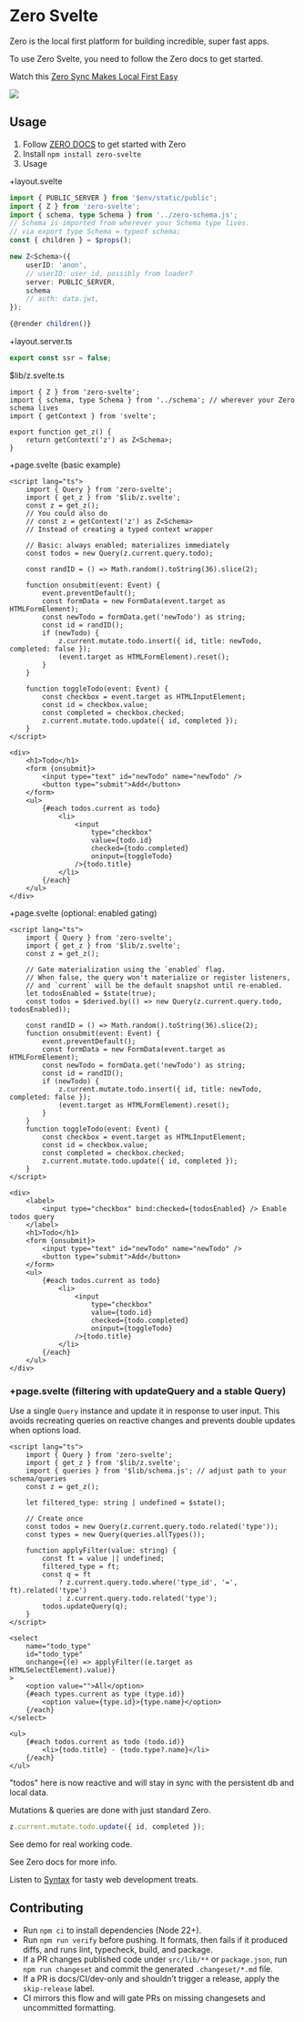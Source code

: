 # Zero Svelte

Zero is the local first platform for building incredible, super fast apps.

To use Zero Svelte, you need to follow the Zero docs to get started.

Watch this
[Zero Sync Makes Local First Easy](https://www.youtube.com/watch?v=hAxdOUgjctk&ab_channel=Syntax)

[<img src="./zero1.png">](https://www.youtube.com/watch?v=hAxdOUgjctk&ab_channel=Syntax)

## Usage

1. Follow [ZERO DOCS](https://zero.rocicorp.dev/docs/introduction) to get started with Zero
1. Install `npm install zero-svelte`
1. Usage

+layout.svelte

```ts
import { PUBLIC_SERVER } from '$env/static/public';
import { Z } from 'zero-svelte';
import { schema, type Schema } from '../zero-schema.js';
// Schema is imported from wherever your Schema type lives.
// via export type Schema = typeof schema;
const { children } = $props();

new Z<Schema>({
	userID: 'anon',
	// userID: user_id, possibly from loader?
	server: PUBLIC_SERVER,
	schema
	// auth: data.jwt,
});

{@render children()}
```

+layout.server.ts

```ts
export const ssr = false;
```

$lib/z.svelte.ts

```svelte
import { Z } from 'zero-svelte';
import { schema, type Schema } from '../schema'; // wherever your Zero schema lives
import { getContext } from 'svelte';

export function get_z() {
	return getContext('z') as Z<Schema>;
}
```

+page.svelte (basic example)

```svelte
<script lang="ts">
	import { Query } from 'zero-svelte';
	import { get_z } from '$lib/z.svelte';
	const z = get_z();
	// You could also do
	// const z = getContext('z') as Z<Schema>
	// Instead of creating a typed context wrapper

	// Basic: always enabled; materializes immediately
	const todos = new Query(z.current.query.todo);

	const randID = () => Math.random().toString(36).slice(2);

	function onsubmit(event: Event) {
		event.preventDefault();
		const formData = new FormData(event.target as HTMLFormElement);
		const newTodo = formData.get('newTodo') as string;
		const id = randID();
		if (newTodo) {
			z.current.mutate.todo.insert({ id, title: newTodo, completed: false });
			(event.target as HTMLFormElement).reset();
		}
	}

	function toggleTodo(event: Event) {
		const checkbox = event.target as HTMLInputElement;
		const id = checkbox.value;
		const completed = checkbox.checked;
		z.current.mutate.todo.update({ id, completed });
	}
</script>

<div>
	<h1>Todo</h1>
	<form {onsubmit}>
		<input type="text" id="newTodo" name="newTodo" />
		<button type="submit">Add</button>
	</form>
	<ul>
		{#each todos.current as todo}
			<li>
				<input
					type="checkbox"
					value={todo.id}
					checked={todo.completed}
					oninput={toggleTodo}
				/>{todo.title}
			</li>
		{/each}
	</ul>
</div>
```

+page.svelte (optional: enabled gating)

```svelte
<script lang="ts">
	import { Query } from 'zero-svelte';
	import { get_z } from '$lib/z.svelte';
	const z = get_z();

	// Gate materialization using the `enabled` flag.
	// When false, the query won't materialize or register listeners,
	// and `current` will be the default snapshot until re-enabled.
	let todosEnabled = $state(true);
	const todos = $derived.by(() => new Query(z.current.query.todo, todosEnabled));

	const randID = () => Math.random().toString(36).slice(2);
	function onsubmit(event: Event) {
		event.preventDefault();
		const formData = new FormData(event.target as HTMLFormElement);
		const newTodo = formData.get('newTodo') as string;
		const id = randID();
		if (newTodo) {
			z.current.mutate.todo.insert({ id, title: newTodo, completed: false });
			(event.target as HTMLFormElement).reset();
		}
	}
	function toggleTodo(event: Event) {
		const checkbox = event.target as HTMLInputElement;
		const id = checkbox.value;
		const completed = checkbox.checked;
		z.current.mutate.todo.update({ id, completed });
	}
</script>

<div>
	<label>
		<input type="checkbox" bind:checked={todosEnabled} /> Enable todos query
	</label>
	<h1>Todo</h1>
	<form {onsubmit}>
		<input type="text" id="newTodo" name="newTodo" />
		<button type="submit">Add</button>
	</form>
	<ul>
		{#each todos.current as todo}
			<li>
				<input
					type="checkbox"
					value={todo.id}
					checked={todo.completed}
					oninput={toggleTodo}
				/>{todo.title}
			</li>
		{/each}
	</ul>
</div>
```

### +page.svelte (filtering with updateQuery and a stable Query)

Use a single `Query` instance and update it in response to user input. This avoids recreating queries on reactive changes and prevents double updates when options load.

```svelte
<script lang="ts">
	import { Query } from 'zero-svelte';
	import { get_z } from '$lib/z.svelte';
	import { queries } from '$lib/schema.js'; // adjust path to your schema/queries
	const z = get_z();

	let filtered_type: string | undefined = $state();

	// Create once
	const todos = new Query(z.current.query.todo.related('type'));
	const types = new Query(queries.allTypes());

	function applyFilter(value: string) {
		const ft = value || undefined;
		filtered_type = ft;
		const q = ft
			? z.current.query.todo.where('type_id', '=', ft).related('type')
			: z.current.query.todo.related('type');
		todos.updateQuery(q);
	}
</script>

<select
	name="todo_type"
	id="todo_type"
	onchange={(e) => applyFilter((e.target as HTMLSelectElement).value)}
>
	<option value="">All</option>
	{#each types.current as type (type.id)}
		<option value={type.id}>{type.name}</option>
	{/each}
</select>

<ul>
	{#each todos.current as todo (todo.id)}
		<li>{todo.title} - {todo.type?.name}</li>
	{/each}
</ul>
```

"todos" here is now reactive and will stay in sync with the persistent db and local data.

Mutations & queries are done with just standard Zero.

```javascript
z.current.mutate.todo.update({ id, completed });
```

See demo for real working code.

See Zero docs for more info.

Listen to [Syntax](Syntax.fm) for tasty web development treats.

## Contributing

- Run `npm ci` to install dependencies (Node 22+).
- Run `npm run verify` before pushing. It formats, then fails if it produced diffs, and runs lint, typecheck, build, and package.
- If a PR changes published code under `src/lib/**` or `package.json`, run `npm run changeset` and commit the generated `.changeset/*.md` file.
- If a PR is docs/CI/dev-only and shouldn’t trigger a release, apply the `skip-release` label.
- CI mirrors this flow and will gate PRs on missing changesets and uncommitted formatting.
